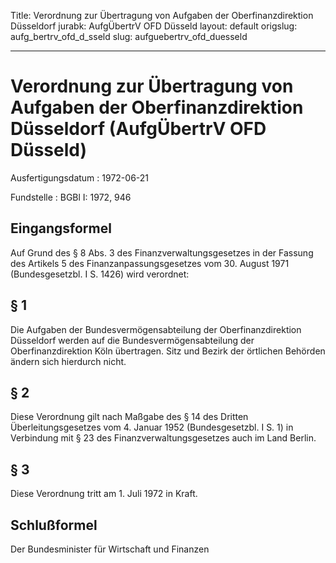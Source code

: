 Title: Verordnung zur Übertragung von Aufgaben der Oberfinanzdirektion Düsseldorf
jurabk: AufgÜbertrV OFD Düsseld
layout: default
origslug: aufg_bertrv_ofd_d_sseld
slug: aufguebertrv_ofd_duesseld

---

# Verordnung zur Übertragung von Aufgaben der Oberfinanzdirektion Düsseldorf (AufgÜbertrV OFD Düsseld)

Ausfertigungsdatum
:   1972-06-21

Fundstelle
:   BGBl I: 1972, 946



## Eingangsformel

Auf Grund des § 8 Abs. 3 des Finanzverwaltungsgesetzes in der Fassung
des Artikels 5 des Finanzanpassungsgesetzes vom 30. August 1971
(Bundesgesetzbl. I S. 1426) wird verordnet:


## § 1

Die Aufgaben der Bundesvermögensabteilung der Oberfinanzdirektion
Düsseldorf werden auf die Bundesvermögensabteilung der
Oberfinanzdirektion Köln übertragen. Sitz und Bezirk der örtlichen
Behörden ändern sich hierdurch nicht.


## § 2

Diese Verordnung gilt nach Maßgabe des § 14 des Dritten
Überleitungsgesetzes vom 4. Januar 1952 (Bundesgesetzbl. I S. 1) in
Verbindung mit § 23 des Finanzverwaltungsgesetzes auch im Land Berlin.


## § 3

Diese Verordnung tritt am 1. Juli 1972 in Kraft.


## Schlußformel

Der Bundesminister für Wirtschaft und Finanzen

